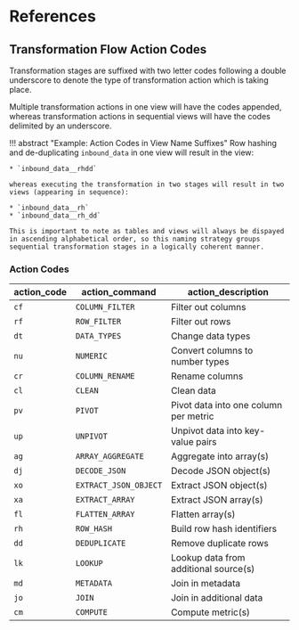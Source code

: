 # References

## Transformation Flow Action Codes
Transformation stages are suffixed with two letter codes following a double underscore to denote the type of transformation action which is taking place.  

Multiple transformation actions in one view will have the codes appended, whereas transformation actions in sequential views will have the codes delimited by an underscore.  

!!! abstract "Example: Action Codes in View Name Suffixes" 
    Row hashing and de-duplicating `inbound_data` in one view will result in the view:

    * `inbound_data__rhdd`
    
    whereas executing the transformation in two stages will result in two views (appearing in sequence):
    
    * `inbound_data__rh`
    * `inbound_data__rh_dd`

    This is important to note as tables and views will always be dispayed in ascending alphabetical order, so this naming strategy groups sequential transformation stages in a logically coherent manner.

### Action Codes

action_code | action_command | action_description
--- | --- | --- 
`cf` | `COLUMN_FILTER` | Filter out columns
`rf` | `ROW_FILTER` | Filter out rows
`dt` | `DATA_TYPES` | Change data types
`nu` | `NUMERIC` | Convert columns to number types
`cr` | `COLUMN_RENAME` | Rename columns
`cl` | `CLEAN` | Clean data
`pv` | `PIVOT` | Pivot data into one column per metric
`up` | `UNPIVOT` | Unpivot data into key-value pairs
`ag` | `ARRAY_AGGREGATE` | Aggregate into array(s)
`dj` | `DECODE_JSON` | Decode JSON object(s)
`xo` | `EXTRACT_JSON_OBJECT` | Extract JSON object(s)
`xa` | `EXTRACT_ARRAY`| Extract JSON array(s)
`fl` | `FLATTEN_ARRAY` | Flatten array(s)
`rh` | `ROW_HASH` | Build row hash identifiers
`dd` | `DEDUPLICATE` | Remove duplicate rows
`lk` | `LOOKUP` | Lookup data from additional source(s)
`md` | `METADATA` | Join in metadata
`jo` | `JOIN` | Join in additional data
`cm` | `COMPUTE` | Compute metric(s)

